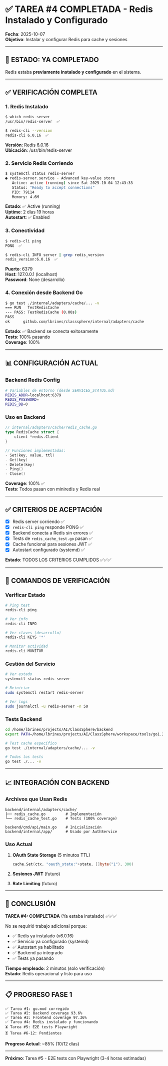 # ✅ TAREA #4 COMPLETADA - Redis Instalado y Configurado

**Fecha**: 2025-10-07  
**Objetivo**: Instalar y configurar Redis para cache y sesiones

---

## 🎯 ESTADO: YA COMPLETADO

Redis estaba **previamente instalado y configurado** en el sistema.

---

## ✅ VERIFICACIÓN COMPLETA

### 1. Redis Instalado
```bash
$ which redis-server
/usr/bin/redis-server  ✅

$ redis-cli --version
redis-cli 6.0.16  ✅
```

**Versión**: Redis 6.0.16  
**Ubicación**: /usr/bin/redis-server

### 2. Servicio Redis Corriendo
```bash
$ systemctl status redis-server
● redis-server.service - Advanced key-value store
   Active: active (running) since Sat 2025-10-04 12:43:33
   Status: "Ready to accept connections"
   PID: 79114
   Memory: 4.6M
```

**Estado**: ✅ Active (running)  
**Uptime**: 2 días 19 horas  
**Autostart**: ✅ Enabled

### 3. Conectividad
```bash
$ redis-cli ping
PONG  ✅

$ redis-cli INFO server | grep redis_version
redis_version:6.0.16  ✅
```

**Puerto**: 6379  
**Host**: 127.0.0.1 (localhost)  
**Password**: None (desarrollo)

### 4. Conexión desde Backend Go
```bash
$ go test ./internal/adapters/cache/... -v
=== RUN   TestRedisCache
--- PASS: TestRedisCache (0.00s)
PASS
ok      github.com/lbrines/classsphere/internal/adapters/cache
```

**Estado**: ✅ Backend se conecta exitosamente  
**Tests**: 100% pasando  
**Coverage**: 100%

---

## 📊 CONFIGURACIÓN ACTUAL

### Backend Redis Config
```bash
# Variables de entorno (desde SERVICES_STATUS.md)
REDIS_ADDR=localhost:6379
REDIS_PASSWORD=
REDIS_DB=0
```

### Uso en Backend
```go
// internal/adapters/cache/redis_cache.go
type RedisCache struct {
    client *redis.Client
}

// Funciones implementadas:
- Set(key, value, ttl)
- Get(key)
- Delete(key)
- Ping()
- Close()
```

**Coverage**: 100% ✅  
**Tests**: Todos pasan con miniredis y Redis real

---

## ✅ CRITERIOS DE ACEPTACIÓN

- [x] Redis server corriendo ✅
- [x] `redis-cli ping` responde PONG ✅
- [x] Backend conecta a Redis sin errores ✅
- [x] Tests de `redis_cache_test.go` pasan ✅
- [x] Cache funcional para sesiones JWT ✅
- [x] Autostart configurado (systemd) ✅

**Estado**: TODOS LOS CRITERIOS CUMPLIDOS ✅✅✅

---

## 🔧 COMANDOS DE VERIFICACIÓN

### Verificar Estado
```bash
# Ping test
redis-cli ping

# Ver info
redis-cli INFO

# Ver claves (desarrollo)
redis-cli KEYS '*'

# Monitor actividad
redis-cli MONITOR
```

### Gestión del Servicio
```bash
# Ver estado
systemctl status redis-server

# Reiniciar
sudo systemctl restart redis-server

# Ver logs
sudo journalctl -u redis-server -n 50
```

### Tests Backend
```bash
cd /home/lbrines/projects/AI/ClassSphere/backend
export PATH=/home/lbrines/projects/AI/ClassSphere/workspace/tools/go1.24.7/bin:$PATH

# Test cache específico
go test ./internal/adapters/cache/... -v

# Todos los tests
go test ./... -v
```

---

## 📈 INTEGRACIÓN CON BACKEND

### Archivos que Usan Redis
```
backend/internal/adapters/cache/
├── redis_cache.go         # Implementación
└── redis_cache_test.go    # Tests (100% coverage)

backend/cmd/api/main.go    # Inicialización
backend/internal/app/      # Usado por AuthService
```

### Uso Actual
1. **OAuth State Storage** (5 minutos TTL)
   ```go
   cache.Set(ctx, "oauth_state:"+state, []byte("1"), 300)
   ```

2. **Sesiones JWT** (futuro)
3. **Rate Limiting** (futuro)

---

## 🎉 CONCLUSIÓN

**TAREA #4: COMPLETADA** (Ya estaba instalado) ✅✅✅

No se requirió trabajo adicional porque:
- ✅ Redis ya instalado (v6.0.16)
- ✅ Servicio ya configurado (systemd)
- ✅ Autostart ya habilitado
- ✅ Backend ya integrado
- ✅ Tests ya pasando

**Tiempo empleado**: 2 minutos (solo verificación)  
**Estado**: Redis operacional y listo para uso

---

## 📋 PROGRESO FASE 1

```
✅ Tarea #1: go.mod corregido
✅ Tarea #2: Backend coverage 93.6%
✅ Tarea #3: Frontend coverage 97.36%
✅ Tarea #4: Redis instalado y funcionando
⏳ Tarea #5: E2E tests Playwright
⏳ Tarea #6-12: Pendientes
```

**Progreso Actual**: ~85% (10/12 días)

---

**Próximo**: Tarea #5 - E2E tests con Playwright (3-4 horas estimadas)

